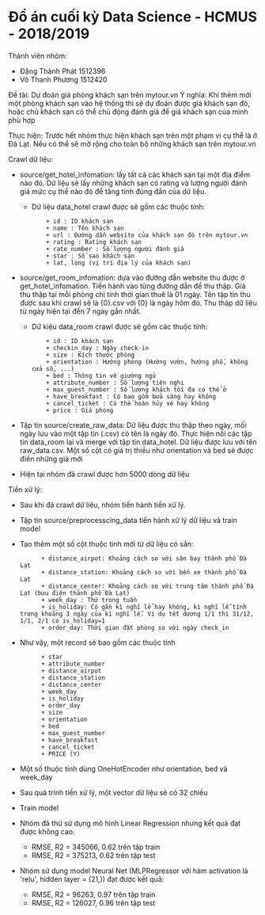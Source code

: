 # Đồ án cuối kỳ Data Science - HCMUS - 2018/2019

Thành viên nhóm:
- Đặng Thành Phát 1512396
- Võ Thanh Phương 1512420

Đề tài: Dự đoán giá phòng khách sạn trên mytour.vn
Ý nghĩa: Khi thêm mới một phòng khách sạn vào hệ thống thì sẽ dự đoán được giá khách sạn đó, hoặc chủ khách sạn có thể chủ động đánh giá để giá khách sạn của mình phù hợp

Thực hiện: Trước hết nhóm thực hiện khách sạn trên một phạm vi cụ thể là ở Đà Lạt. Nếu có thể sẽ mở rộng cho toàn bộ những khách sạn trên mytour.vn

Crawl dữ liệu:
* source/get_hotel_infomation: lấy tất cả các khách sạn tại một địa điểm nào đó. Dữ liệu sẽ lấy những khách sạn có rating và lượng người đánh giá mức cụ thể nào đó để tăng tính đúng đắn của dữ liệu.
  - Dữ liệu data_hotel crawl được sẽ gồm các thuộc tính:
            
            + id : ID khách sạn            
            + name : Tên khách sạn            
            + url : Đường dẫn website của khách sạn đó trên mytour.vn            
            + rating : Rating khách sạn            
            + rate_number : Số lượng người đánh giá            
            + star : Số sao khách sạn            
            + lat, long (vị trí địa lý của khách sạn)
 
* source/get_room_infomation: dựa vào đường dẫn website thu được ở get_hotel_infomation. Tiến hành vào từng đường dẫn để thu thập. Giá thu thập tại mỗi phòng chỉ tính thời gian thuê là 01 ngày. Tên tập tin thu được sau khi crawl sẽ là {0}.csv với {0} là ngày hôm đó. Thu thập dữ liệu từ ngày hiện tại đến 7 ngày gần nhất.
  - Dữ kiệu data_room crawl được sẽ gồm các thuộc tính:
            
            + id : ID khách sạn            
            + checkin_day : Ngày check-in            
            + size : Kích thước phòng            
            + orientation : Hướng phòng (Hướng vườn, hướng phố, không cửa số, ...)            
            + bed : Thông tin về giường ngủ            
            + attribute_number : Số lượng tiện nghi            
            + max_guest_number : Số lượng khách tối đa có thể ở            
            + have_breakfast : Có bao gồm bửa sáng hay không            
            + cancel_ticket : Có thể hoàn hủy vé hay không            
            + price : Giá phòng
 
* Tập tin source/create_raw_data: Dữ liệu được thu thập theo ngày, mối ngày lưu vào một tập tin (.csv) có tên là ngày đó. Thực hiện nối các tập tin data_room lại và merge với tập tin data_hotel. Dữ liệu được lưu với tên raw_data.csv. Một số cột có giá trị thiếu như orientation và bed sẽ được điền những giá mới
 
* Hiện tại nhóm đã crawl được hơn 5000 dòng dữ liệu
 
Tiền xử lý:
- Sau khi đã crawl dữ liệu, nhóm tiến hành tiền xử lý.
- Tập tin source/preprocesscing_data tiến hành xử lý dữ liệu và train model
- Tạo thêm một số cột thuộc tính mới từ dữ liệu có sắn:
            
            + distance_airpot: Khoảng cách so với sân bay thành phố Đà Lạt            
            + distance_station: Khoảng cách so với bến xe thành phố Đà Lạt            
            + distance_center: Khoảng cách so với trung tâm thành phố Đà Lạt (bưu điện thành phố Đà Lạt)            
            + week_day : Thứ trong tuần            
            + is_holiday: Có gần kì nghĩ lể hay không, kì nghĩ lễ tính trong khoảng 3 ngày của kì nghĩ lễ. Ví dụ tết dương 1/1 thì 31/12, 1/1, 2/1 có is_holiday=1            
            + order_day: Thời gian đặt phòng so với ngày check_in
            
- Như vậy, một record sẽ bao gồm các thuộc tính
            
            + star            
            + attribute_number            
            + distance_airpot            
            + distance_station            
            + distance_center            
            + week_day            
            + is_holiday            
            + order_day            
            + size            
            + orientation            
            + bed            
            + max_guest_number            
            + have_breakfast            
            + cancel_ticket            
            + PRICE (Y)

- Một số thuộc tính dùng OneHotEncoder như orientation, bed và week_day
- Sau quá trình tiền xử lý, một vector dữ liệu sẽ có 32 chiều

- Train model
- Nhóm đã thử sử dụng mô hình Linear Regression nhưng kết quả đạt được không cao.
    + RMSE, R2 = 345066, 0.62 trên tập train
    + RMSE, R2 = 375213, 0.62 trên tập test
- Nhóm sử dụng model Neural Net (MLPRegressor với hàm activation là 'relu', hidden layer = (21,)) đạt được kết quả:
    + RMSE, R2 = 96263, 0.97 trên tập train
    + RMSE, R2 = 126027, 0.96 trên tập test
